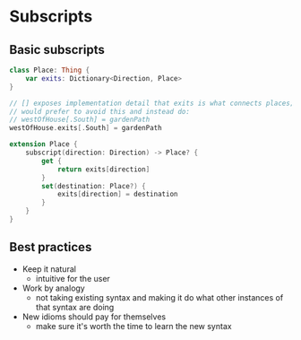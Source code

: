 # Subscripts

## Basic subscripts
```swift
class Place: Thing {
    var exits: Dictionary<Direction, Place>
}

// [] exposes implementation detail that exits is what connects places;
// would prefer to avoid this and instead do:
// westOfHouse[.South] = gardenPath
westOfHouse.exits[.South] = gardenPath

extension Place {
    subscript(direction: Direction) -> Place? {
        get {
            return exits[direction]
        }
        set(destination: Place?) {
            exits[direction] = destination
        }
    }
}
```

## Best practices
- Keep it natural
    - intuitive for the user
- Work by analogy
    - not taking existing syntax and making it do what other instances of that syntax are doing
- New idioms should pay for themselves
    - make sure it's worth the time to learn the new syntax
